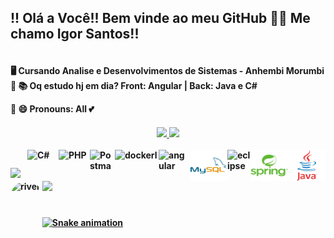 <h2>
!! Olá a Você!! Bem vinde ao meu GitHub 🤩🤩 Me chamo Igor Santos!!


<h4>
    <br> 🖥️ Cursando Analise e Desenvolvimentos de Sistemas - Anhembi Morumbi <br>
🔹 📚 Oq estudo hj em dia?  
    Front: Angular
  | Back: Java e C#
   
  
🔸 😄 Pronouns: All 💕
<h4>
  

  
<div align="center"> <! -- GitHub status -->
   <a href="https://github.com/Igorss4">
   <img height="130em" src="https://github-readme-stats.vercel.app/api?username=Igorss4&show_icons=true&theme=synthwave&include_all_commits=true&count_private=true"/>
   <img height="130em" src="https://github-readme-stats.vercel.app/api/top-langs/?username=Igorss4&layout=compact&langs_count=7&theme=synthwave"/>
</div>
  
  <div style="display: inline_block"><br> <! -- technonogies icons -->
    <img align="right" alt="Java" height="50" width="60" src="https://github.com/devicons/devicon/blob/master/icons/java/java-original-wordmark.svg"/>
    <img align="right" alt="Spring" height="50" width="60" src="https://github.com/devicons/devicon/blob/master/icons/spring/spring-original-wordmark.svg"/>
    <img align="right" alt="eclipse" height="35" width="37" src="https://cdn.discordapp.com/attachments/959169104101666867/959546381675143198/eclipse_icon.png"/>
    <img align="right" alt="MySQL" height="50" width="60" src="https://github.com/devicons/devicon/blob/master/icons/mysql/mysql-original-wordmark.svg"/>
    <img align="right" alt="angular" height="50" width="50" src="https://cdn.jsdelivr.net/gh/devicons/devicon/icons/angularjs/angularjs-original.svg" />
    <img align="right" alt="dockerl" height="70" width="70" src="https://cdn.jsdelivr.net/gh/devicons/devicon/icons/docker/docker-original.svg" />
    <img align="right" alt="Postman" height="40" width="40"
         src="https://user-images.githubusercontent.com/7853266/44114706-9c72dd08-9fd1-11e8-8d9d-6d9d651c75ad.png"/>
    <img align="right" alt="PHP" height="50" width="50" src="https://cdn-icons-png.flaticon.com/512/5968/5968342.png" />
    <img align="right" alt="C#" height="50" width="50" src="https://cdn.jsdelivr.net/gh/devicons/devicon/icons/csharp/csharp-original.svg" />
    <img align="left" alt="riven" height="150" style="border-radius:50px;"                        src="https://cdn.discordapp.com/attachments/941392899109699616/959577636487696494/rivengif.gif">
    
</div>
  
  
  ##
  
  <div align="left"> <! -- contact icons -->
   <a href="https://www.linkedin.com/in/igor-santos-8a6374189/" target="_blank"><img src="https://img.shields.io/badge/LinkedIn-0077B5?style=for-the-badge&logo=linkedin&logoColor=white" target="_blank">
   <a href="mailto:igor.ox13@gmail.com" target="_blank"><img src="https://img.shields.io/badge/Gmail-D14836?style=for-the-badge&logo=gmail&logoColor=white" target="_blank"> 
     

     
</div>
       
#
       
![Snake animation](https://github.com/Igorss4/Igorss4/blob/output/github-contribution-grid-snake.svg)
